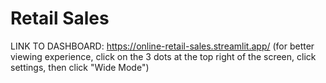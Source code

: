 # Retail Sales

LINK TO DASHBOARD: https://online-retail-sales.streamlit.app/
(for better viewing experience, click on the 3 dots at the top right of the screen, click settings, then click "Wide Mode")
